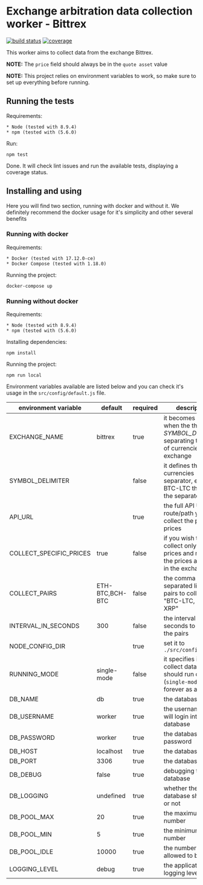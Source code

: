 Exchange arbitration data collection worker - Bittrex
=====================================================

[![build status](https://gitlab.com/x-data/x-financial-arbitration-data-collection-worker-bittrex/badges/master/build.svg)](https://gitlab.com/x-data/x-financial-arbitration-data-collection-worker-bittrex/commits/master)
[![coverage](https://gitlab.com/x-data/x-financial-arbitration-data-collection-worker-bittrex/badges/master/coverage.svg?job=test)](https://gitlab.com/x-data/x-financial-arbitration-data-collection-worker-bittrex/commits/master)

This worker aims to collect data from the exchange Bittrex.

**NOTE:** The `price` field should always be in the `quote asset` value

**NOTE:** This project relies on environment variables to work, so make sure to set up everything before running.

## Running the tests

Requirements:

    * Node (tested with 8.9.4)
    * npm (tested with (5.6.0)

Run:

    npm test

Done. It will check lint issues and run the available tests, displaying a coverage status.

## Installing and using

Here you will find two section, running with docker and without it. We definitely recommend the docker usage for it's simplicity and other several benefits

### Running with docker

Requirements:

    * Docker (tested with 17.12.0-ce)
    * Docker Compose (tested with 1.18.0)

Running the project:

    docker-compose up

### Running without docker

Requirements:

    * Node (tested with 8.9.4)
    * npm (tested with (5.6.0)

Installing dependencies:

    npm install

Running the project:

    npm run local

Environment variables available are listed below and you can check it's usage in the `src/config/default.js` file.

| environment variable    | default         | required | description |
|-------------------------|-----------------|----------|-------------|
| EXCHANGE_NAME           | bittrex         | true     | it becomes *required* when the there is no *SYMBOL_DELIMTER* separating the pair of currencies in the exchange |
| SYMBOL_DELIMITER        |                 | false    | it defines the pair of currencies separator, e.g. BTC-LTC the `-` is the separator |
| API_URL                 |                 | true     | the full API URL route/path you can collect the pair prices |
| COLLECT_SPECIFIC_PRICES | true            | false    | if you wish to collect only specific prices and not all the prices available in the exchange |
| COLLECT_PAIRS           | ETH-BTC,BCH-BTC | false    | the comma separated list of pairs to collect, e.g. "BTC-LTC, ETH-XRP" |
| INTERVAL_IN_SECONDS     | 300             | false    | the interval in seconds to update the pairs |
| NODE_CONFIG_DIR         |                 | true     | set it to `./src/config` |
| RUNNING_MODE            | single-mode     | false    | it specifies if the collect data process should run once (`single-mode`) or forever as a `worker` |
| DB_NAME                 | db              | true     | the database name |
| DB_USERNAME             | worker          | true     | the username that will login into the database |
| DB_PASSWORD             | worker          | true     | the database password |
| DB_HOST                 | localhost       | true     | the database host |
| DB_PORT                 | 3306            | true     | the database port |
| DB_DEBUG                | false           | true     | debugging the database |
| DB_LOGGING              | undefined       | true     | whether the database should log or not |
| DB_POOL_MAX             | 20              | true     | the maximum pool number |
| DB_POOL_MIN             | 5               | true     | the minimum pool number |
| DB_POOL_IDLE            | 10000           | true     | the number of pools allowed to be idle |
| LOGGING_LEVEL           | debug           | true     | the application logging level |
